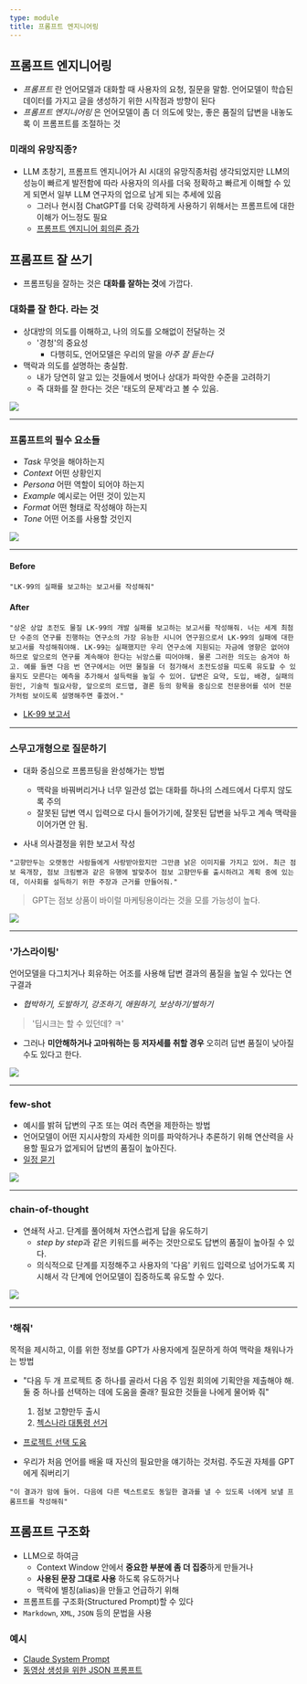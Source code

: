 ```yaml
---
type: module
title: 프롬프트 엔지니어링
---
```


## 프롬프트 엔지니어링

- *프롬프트* 란 언어모델과 대화할 때 사용자의 요청, 질문을 말함. 언어모델이 학습된 데이터를 가지고 글을 생성하기 위한 시작점과 방향이 된다
- *프롬프트 엔지니어링* 은 언어모델이 좀 더 의도에 맞는, 좋은 품질의 답변을 내놓도록 이 프롬프트를 조절하는 것

### 미래의 유망직종?

- LLM 초창기, 프롬프트 엔지니어가 AI 시대의 유망직종처럼 생각되었지만 LLM의 성능이 빠르게 발전함에 따라 사용자의 의사를 더욱 정확하고 빠르게 이해할 수 있게 되면서 일부 LLM 연구자의 업으로 남게 되는 추세에 있음
	- 그러나 현시점 ChatGPT를 더욱 강력하게 사용하기 위해서는 프롬프트에 대한 이해가 어느정도 필요
	- [프롬프트 엔지니어 회의론 증가](https://www.aitimes.com/news/articleView.html?idxno=158070)

## 프롬프트 잘 쓰기

- 프롬프팅을 잘하는 것은 **대화를 잘하는 것**에 가깝다.

### 대화를 잘 한다. 라는 것

- 상대방의 의도를 이해하고, 나의 의도를 오해없이 전달하는 것
	- '경청'의 중요성
		- 다행히도, 언어모델은 우리의 말을 *아주 잘 듣는다*
- 맥락과 의도를 설명하는 충실함.
	- 내가 당연히 알고 있는 것들에서 벗어나 상대가 파악한 수준을 고려하기
	- 즉 대화를 잘 한다는 것은 '태도의 문제'라고 볼 수 있음.

![](../attachments/chatgpt-conversation_to_computers.png)

---

### 프롬프트의 필수 요소들

- *Task* 무엇을 해야하는지
- *Context* 어떤 상황인지
- *Persona* 어떤 역할이 되어야 하는지
- *Example* 예시로는 어떤 것이 있는지
- *Format* 어떤 형태로 작성해야 하는지
- *Tone* 어떤 어조를 사용할 것인지

![](../attachments/chatgpt-prompting_strategy.png)

---

#### Before

```
"LK-99의 실패를 보고하는 보고서를 작성해줘"
```

#### After

```
"상온 상압 초전도 물질 LK-99의 개발 실패를 보고하는 보고서를 작성해줘. 너는 세계 최첨단 수준의 연구를 진행하는 연구소의 가장 유능한 시니어 연구원으로서 LK-99의 실패에 대한 보고서를 작성해줘야해. LK-99는 실패했지만 우리 연구소에 지원되는 자금에 영향은 없어야 하므로 앞으로의 연구를 계속해야 한다는 뉘앙스를 띠어야해. 물론 그러한 의도는 숨겨야 하고. 예를 들면 다음 번 연구에서는 어떤 물질을 더 첨가해서 초전도성을 띠도록 유도할 수 있을지도 모른다는 예측을 추가해서 설득력을 높일 수 있어. 답변은 요약, 도입, 배경, 실패의 원인, 기술적 필요사항, 앞으로의 로드맵, 결론 등의 항목을 중심으로 전문용어를 섞어 전문가처럼 보이도록 설명해주면 좋겠어."
```

- [LK-99 보고서](https://chat.openai.com/share/ff2be24f-2f7e-4f65-91ad-6a3386de3106)

---

### 스무고개형으로 질문하기

- 대화 중심으로 프롬프팅을 완성해가는 방법
	- 맥락을 바꿔버리거나 너무 일관성 없는 대화를 하나의 스레드에서 다루지 않도록 주의
	- 잘못된 답변 역시 입력으로 다시 들어가기에, 잘못된 답변을 놔두고 계속 맥락을 이어가면 안 됨.

- 사내 의사결정을 위한 보고서 작성

```
"고향만두는 오랫동안 사람들에게 사랑받아왔지만 그만큼 낡은 이미지를 가지고 있어. 최근 점보 육개장, 점보 크림빵과 같은 유행에 발맞추어 점보 고향만두를 출시하려고 계획 중에 있는데, 이사회를 설득하기 위한 주장과 근거를 만들어줘."
```

> GPT는 점보 상품이 바이럴 마케팅용이라는 것을 모를 가능성이 높다.

![](../attachments/chatgpt-20_questions.png)

---

### '가스라이팅'

언어모델을 다그치거나 회유하는 어조를 사용해 답변 결과의 품질을 높일 수 있다는 연구결과

- *협박하기, 도발하기, 강조하기, 애원하기, 보상하기/벌하기*

> '딥시크는 할 수 있던데? ㅋ'

- 그러나 **미안해하거나 고마워하는 등 저자세를 취할 경우** 오히려 답변 품질이 낮아질 수도 있다고 한다.


![](../attachments/chatgpt-puppet.png)

---

### few-shot

- 예시를 밝혀 답변의 구조 또는 여러 측면을 제한하는 방법
- 언어모델이 어떤 지시사항의 자세한 의미를 파악하거나 추론하기 위해 연산력을 사용할 필요가 없게되어 답변의 품질이 높아진다. 
- [일정 묻기](https://chat.openai.com/share/a74f8ea7-9f7a-43f0-8bdc-4dbfb86cd3ba)


![](../attachments/chatgpt-few_shot.png)

---

### chain-of-thought

- 연쇄적 사고. 단계를 풀어헤쳐 자연스럽게 답을 유도하기
	- *step by step*과 같은 키워드를 써주는 것만으로도 답변의 품질이 높아질 수 있다.
	- 의식적으로 단계를 지정해주고 사용자의 '다음' 키워드 입력으로 넘어가도록 지시해서 각 단계에 언어모델이 집중하도록 유도할 수 있다.

![](../attachments/chatgpt-chain_of_thought.png)

---

### '해줘'

목적을 제시하고, 이를 위한 정보를 GPT가 사용자에게 질문하게 하여 맥락을 채워나가는 방법


- "다음 두 개 프로젝트 중 하나를 골라서 다음 주 임원 회의에 기획안을 제출해야 해. 둘 중 하나를 선택하는 데에 도움을 줄래? 필요한 것들을 나에게 물어봐 줘"
	1. 점보 고향만두 출시
	2. [첵스나라 대통령 선거](https://namu.wiki/w/%ED%8C%8C%EB%A7%9B%20%EC%B2%B5%EC%8A%A4%20%EC%82%AC%EA%B1%B4#s-3.2)

- [프로젝트 선택 도움](https://chat.openai.com/share/614216da-4661-4eae-9518-c6cb5140e80f)
- 우리가 처음 언어를 배울 때 자신의 필요만을 얘기하는 것처럼. 주도권 자체를 GPT에게 줘버리기

```
"이 결과가 맘에 들어. 다음에 다른 텍스트로도 동일한 결과를 낼 수 있도록 너에게 보낼 프롬프트를 작성해줘"
```

## 프롬프트 구조화

- LLM으로 하여금
	- Context Window 안에서 **중요한 부분에 좀 더 집중**하게 만들거나 
	- **사용된 문장 그대로 사용** 하도록 유도하거나 
	- 맥락에 별칭(alias)을 만들고 언급하기 위해
- 프롬프트를 구조화(Structured Prompt)할 수 있다
- `Markdown`, `XML`, `JSON` 등의 문법을 사용

### 예시

- [Claude System Prompt](https://docs.claude.com/en/release-notes/system-prompts)
- [동영상 생성을 위한 JSON 프롬프트](https://claude.ai/public/artifacts/85195bee-80c3-4f05-82dd-a185af00f47d)


